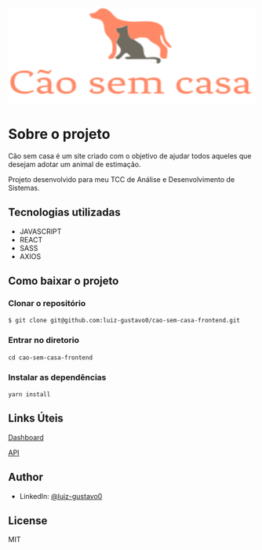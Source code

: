 <p style="text-align: center">
<img src='src/assets/logo-header.svg' alt='Imagem de um cachorro e um gato' width='100%' height= '200' />
</p>

# Sobre o projeto

Cão sem casa é um site criado com o objetivo de ajudar todos aqueles que desejam adotar um animal de estimação.

Projeto desenvolvido para meu TCC de Análise e Desenvolvimento de Sistemas.

## Tecnologias utilizadas

- JAVASCRIPT
- REACT
- SASS
- AXIOS

## Como baixar o projeto

### Clonar o repositório

```
$ git clone git@github.com:luiz-gustavo0/cao-sem-casa-frontend.git
```

### Entrar no diretorio

```
cd cao-sem-casa-frontend
```

### Instalar as dependências

```
yarn install
```

## Links Úteis
[Dashboard](https://github.com/luiz-gustavo0/cao-sem-casa-dashborad)

[API](https://github.com/luiz-gustavo0/cao-sem-casa-backend)

## Author

- LinkedIn: [@luiz-gustavo0](https://www.linkedin.com/in/luiz-gustavo0/)

## License

MIT
